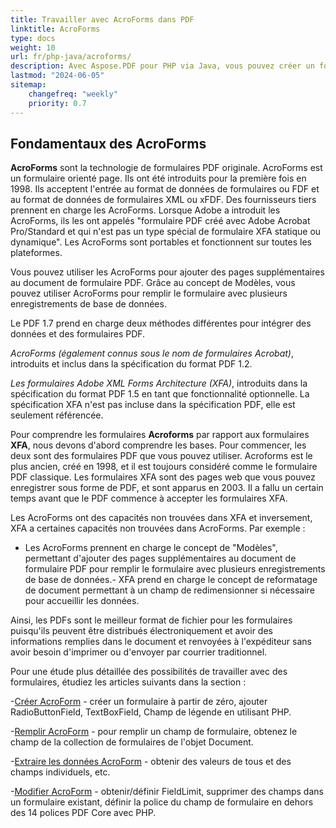 ```yaml
---
title: Travailler avec AcroForms dans PDF 
linktitle: AcroForms
type: docs
weight: 10
url: fr/php-java/acroforms/
description: Avec Aspose.PDF pour PHP via Java, vous pouvez créer un formulaire à partir de zéro, remplir le champ de formulaire dans un document PDF, extraire des données du formulaire, ajouter ou supprimer des champs dans le formulaire existant.
lastmod: "2024-06-05"
sitemap:
    changefreq: "weekly"
    priority: 0.7
---
```


## Fondamentaux des AcroForms

**AcroForms** sont la technologie de formulaires PDF originale. AcroForms est un formulaire orienté page. Ils ont été introduits pour la première fois en 1998. Ils acceptent l'entrée au format de données de formulaires ou FDF et au format de données de formulaires XML ou xFDF. Des fournisseurs tiers prennent en charge les AcroForms. Lorsque Adobe a introduit les AcroForms, ils les ont appelés "formulaire PDF créé avec Adobe Acrobat Pro/Standard et qui n'est pas un type spécial de formulaire XFA statique ou dynamique". Les AcroForms sont portables et fonctionnent sur toutes les plateformes.

Vous pouvez utiliser les AcroForms pour ajouter des pages supplémentaires au document de formulaire PDF.
 Grâce au concept de Modèles, vous pouvez utiliser AcroForms pour remplir le formulaire avec plusieurs enregistrements de base de données.

Le PDF 1.7 prend en charge deux méthodes différentes pour intégrer des données et des formulaires PDF.

*AcroForms (également connus sous le nom de formulaires Acrobat)*, introduits et inclus dans la spécification du format PDF 1.2.

*Les formulaires Adobe XML Forms Architecture (XFA)*, introduits dans la spécification du format PDF 1.5 en tant que fonctionnalité optionnelle. La spécification XFA n'est pas incluse dans la spécification PDF, elle est seulement référencée.

Pour comprendre les formulaires **Acroforms** par rapport aux formulaires **XFA**, nous devons d'abord comprendre les bases. Pour commencer, les deux sont des formulaires PDF que vous pouvez utiliser. Acroforms est le plus ancien, créé en 1998, et il est toujours considéré comme le formulaire PDF classique. Les formulaires XFA sont des pages web que vous pouvez enregistrer sous forme de PDF, et sont apparus en 2003. Il a fallu un certain temps avant que le PDF commence à accepter les formulaires XFA.

Les AcroForms ont des capacités non trouvées dans XFA et inversement, XFA a certaines capacités non trouvées dans AcroForms. Par exemple :

- Les AcroForms prennent en charge le concept de "Modèles", permettant d'ajouter des pages supplémentaires au document de formulaire PDF pour remplir le formulaire avec plusieurs enregistrements de base de données.- XFA prend en charge le concept de reformatage de document permettant à un champ de redimensionner si nécessaire pour accueillir les données.

Ainsi, les PDFs sont le meilleur format de fichier pour les formulaires puisqu'ils peuvent être distribués électroniquement et avoir des informations remplies dans le document et renvoyées à l'expéditeur sans avoir besoin d'imprimer ou d'envoyer par courrier traditionnel.

Pour une étude plus détaillée des possibilités de travailler avec des formulaires, étudiez les articles suivants dans la section :

-[Créer AcroForm](/pdf/php-java/create-form/) - créer un formulaire à partir de zéro, ajouter RadioButtonField, TextBoxField, Champ de légende en utilisant PHP.

-[Remplir AcroForm](/pdf/php-java/fill-form/) - pour remplir un champ de formulaire, obtenez le champ de la collection de formulaires de l'objet Document.

-[Extraire les données AcroForm](/pdf/php-java/extract-form/) - obtenir des valeurs de tous et des champs individuels, etc.

-[Modifier AcroForm](/pdf/php-java/modifing-form/) - obtenir/définir FieldLimit, supprimer des champs dans un formulaire existant, définir la police du champ de formulaire en dehors des 14 polices PDF Core avec PHP.